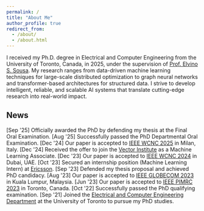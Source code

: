 ```yaml
---
permalink: /
title: "About Me"
author_profile: true
redirect_from: 
  - /about/
  - /about.html
---
```


I received my Ph.D. degree in Electrical and Computer Engineering from the University of Toronto, Canada, in 2025, under the supervision of [Prof. Elvino S. Sousa](https://www.ece.utoronto.ca/people/sousa-e-s/). My research ranges from data-driven machine learning techniques for large-scale distributed optimization to graph neural networks and transformer-based architectures for structured data. I strive to develop intelligent, reliable, and scalable AI systems that translate cutting-edge research into real-world impact.

## News

[Sep '25] Officially awarded the PhD by defending my thesis at the Final Oral Examination. 
[Aug '25] Successfully passed the PhD Departmental Oral Examination. 
[Dec '24] Our paper is accepted to [IEEE WCNC 2025](https://wcnc2025.ieee-wcnc.org/) in Milan, Italy. 
[Dec '24] Received the offer to join the [Vector Institute](https://vectorinstitute.ai/) as a Machine Learning Associate. 
[Dec '23] Our paper is accepted to [IEEE WCNC 2024](https://wcnc2024.ieee-wcnc.org/) in Dubai, UAE. 
[Oct '23] Secured an internship position (Machine Learning Intern) at [Ericsson](https://www.ericsson.com/en). 
[Sep '23] Defended my thesis proposal and achieved PhD candidacy. 
[Aug '23] Our paper is accepted to [IEEE GLOBECOM 2023](https://globecom2023.ieee-globecom.org/) in Kuala Lumpur, Malaysia. 
[Jun '23] Our paper is accepted to [IEEE PIMRC 2023](https://pimrc2023.ieee-pimrc.org/) in Toronto, Canada. 
[Oct '22] Successfully passed the PhD qualifying examination. 
[Sep '21] Joined the [Electrical and Computer Engineering Department](https://www.ece.utoronto.ca/) at the University of Toronto to pursue my PhD studies.  

